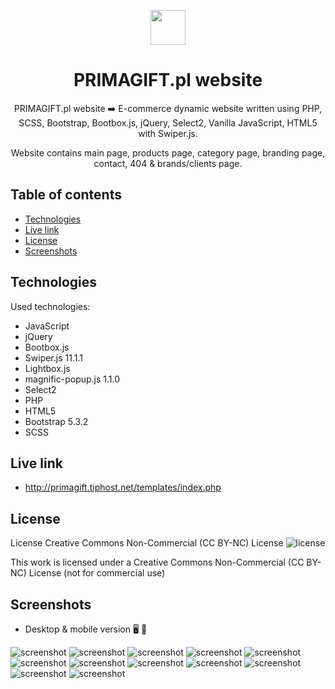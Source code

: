 <p align="center">
    <img src="./assets/icons/common/header/PRIMAGIFT-logo.svg" height="56"/>
</p>

<h1 align="center">PRIMAGIFT.pl website</h1>

<p align="center">PRIMAGIFT.pl website ➡️ E-commerce dynamic website written using PHP, SCSS, Bootstrap, Bootbox.js, jQuery, Select2, Vanilla JavaScript, HTML5 with Swiper.js.</p>
<p align="center">Website contains main page, products page, category page, branding page, contact, 404 & brands/clients page.</p>

## Table of contents

- [Technologies](#technologies)
- [Live link](#live-link)
- [License](#license)
- [Screenshots](#screenshots)

## Technologies

Used technologies:

- JavaScript
- jQuery
- Bootbox.js
- Swiper.js 11.1.1
- Lightbox.js
- magnific-popup.js 1.1.0
- Select2
- PHP
- HTML5
- Bootstrap 5.3.2
- SCSS

## Live link

- http://primagift.tiphost.net/templates/index.php

## License

License Creative Commons Non-Commercial (CC BY-NC) License ![license](https://mirrors.creativecommons.org/presskit/buttons/88x31/svg/by-nc.svg)

This work is licensed under a Creative Commons Non-Commercial (CC BY-NC) License (not for commercial use)

## Screenshots

- Desktop & mobile version :desktop_computer: :iphone:

![screenshot](./screenshots/screenshot01.jpg)
![screenshot](./screenshots/primagift01.jpg)
![screenshot](./screenshots/primagift02.jpg)
![screenshot](./screenshots/primagift03.jpg)
![screenshot](./screenshots/primagift04.jpg)
![screenshot](./screenshots/primagift05.jpg)
![screenshot](./screenshots/primagift06.jpg)
![screenshot](./screenshots/primagift07.jpg)
![screenshot](./screenshots/primagift08.jpg)
![screenshot](./screenshots/primagift09.jpg)
![screenshot](./screenshots/primagift10.jpg)
![screenshot](./screenshots/primagift11.jpg)

